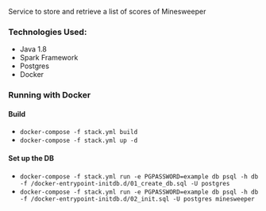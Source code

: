Service to store and retrieve a list of scores of Minesweeper

### Technologies Used:
- Java 1.8
- Spark Framework
- Postgres
- Docker

### Running with Docker

#### Build
- `docker-compose -f stack.yml build`
- `docker-compose -f stack.yml up -d`

#### Set up the DB
- `docker-compose -f stack.yml run -e PGPASSWORD=example db psql -h db -f /docker-entrypoint-initdb.d/01_create_db.sql -U postgres`
- `docker-compose -f stack.yml run -e PGPASSWORD=example db psql -h db -f /docker-entrypoint-initdb.d/02_init.sql -U postgres minesweeper`